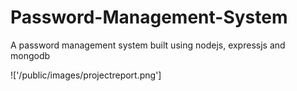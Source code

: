 # Password-Management-System
A password management system built using nodejs, expressjs and mongodb

!['/public/images/projectreport.png']
